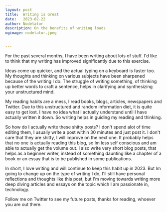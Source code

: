 ```yaml
---
layout: post
title:	Writing is Great
date:	2023-02-22
author:	Nodetator
description: On the benefits of writing loads
ogimage: nodetator.jpeg


---
```

For the past several months, I have been writing about lots of stuff. I'd like to think that my writing has improved significantly due to this exercise.

Ideas come up quicker, and the actual typing on a keyboard is faster too. My thoughts and thinking on various subjects have been sharpened because of the writing I do. The struggle of writing something, of thinking up better words to craft a sentence, helps in clarifying and synthesizing your unstructured mind. 

My reading habits are a mess, I read books, blogs, articles, newspapers and Twitter. Due to this unstructured and random information diet, it is quite easy to get lost. I have no idea what I actually understand until I have actually written it down. So writing helps in guiding my reading and thinking.

So how do I actually write these shitty posts? I don't spend alot of time editing them, I usually write a post within 30 minutes and just post it. I don't care that they are shitty, I will improve on the next one. It probably helps that no one is actually reading this blog, so Im less self conscious and am able to actually get the volume out. I also write very short blog posts, that helps as a beginner writer, instead of something daunting like a chapter of a book or an essay that is to be published in some publications.

In short, I love writing and will continue to keep this habit up in 2023. But Im going to change up on the type of writing I do, I'll still have personal reflections and thoughts like this post, but I'm moving towards writing more deep diving articles and essays on the topic which I am passionate in, technology.

Follow me on Twitter to see my future posts, thanks for reading, whoever you are out there.











